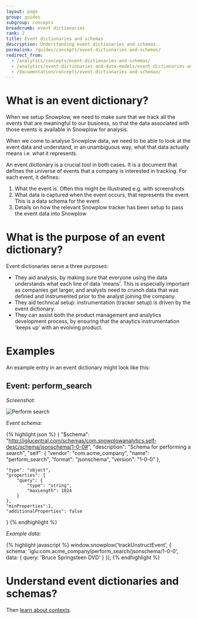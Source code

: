 ```yaml
---
layout: page
group: guides
subgroup: concepts
breadcrumb: event dictionaries
rank: 2
title: Event dictionaries and schemas
description: Understanding event dictionaries and schemas.
permalink: /guides/concepts/event-dictionaries-and-schemas/
redirect_from:
  - /analytics/concepts/event-dictionaries-and-schemas/
  - /analytics/event-dictionaries-and-data-models/event-dictionaries-and-schemas.html
  - /documentation/concepts/event-dictionaries-and-schemas/
---
```


# What is an event dictionary?

When we setup Snowplow, we need to make sure that we track all the events that are meaningful to our business, so that the data associated with those events is available in Snowplow for analysis.

When we come to analyse Snowplow data, we need to be able to look at the event data and understand, in an unambiguous way, what that data actually means i.e. what it represents.

An event dictionary is a crucial tool in both cases. It is a document that defines the universe of events that a company is interested in tracking. For each event, it defines:

1. What the event is. Often this might be illustrated e.g. with screenshots
2. What data is captured when the event occurs, that represents the event. This is a data schema for the event
3. Details on how the relevant Snowplow tracker has been setup to pass the event data into Snowplow

# What is the purpose of an event dictionary?

Event dictionaries serve a three purposes:

* They aid analysis, by making sure that everyone using the data understands what each line of data 'means'. This is especially important as companies get larger, and analysts need to crunch data that was defined and instrumented prior to the analyst joining the company.
* They aid technical setup: instrumentation (tracker setup) is driven by the event dictionary.
* They can assist both the product management and analytics development process, by ensuring that the anaytics instrumentation 'keeps up' with an evolving product.

# Examples

An example entry in an event dictionary might look like this:

## Event: perform_search

_Screenshot:_

![Perform search](http://snowplowanalytics.com/assets/img/analytics/basic-concepts/perform-search-mockup.png)

_Event schema:_

{% highlight json %}
{
    "$schema": "http://iglucentral.com/schemas/com.snowplowanalytics.self-desc/schema/jsonschema/1-0-0#",
    "description": "Schema for performing a search",
    "self": {
        "vendor": "com.acme_company",
        "name": "perform_search",
        "format": "jsonschema",
        "version": "1-0-0"
    },

    "type": "object",
    "properties": {
    	"query": {
            "type": "string",
            "maxLength": 1024
        }
    },
    "minProperties":1,
    "additionalProperties": false
}
{% endhighlight %}

_Example data:_

{% highlight javascript %}
window.snowplow('trackUnstructEvent', {
    schema: 'iglu:com.acme_company/perform_search/jsonschema/1-0-0',
    data: {
        query: 'Bruce Springsteen DVD'
    }
});
{% endhighlight %}


# Understand event dictionaries and schemas?

Then [learn about contexts](../contexts).
